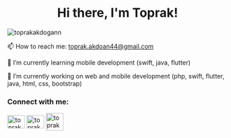 <h1 align="center"> Hi there, I'm Toprak!</h1>

<p align="left"> <img src="https://komarev.com/ghpvc/?username=toprakakdogann&color=blueviolet" alt="toprakakdogann" /> </p>

📫 How to reach me: toprak.akdoan44@gmail.com

🌱 I’m currently learning mobile development (swift, java, flutter)

🔭 I’m currently working on web and mobile development (php, swift, flutter, java, html, css, bootstrap)

<h3 align="left">Connect with me:</h3>
<p align="left">
  
<a href="https://twitter.com/@toprakkakdogan" target="blank"><img align="center" src="https://raw.githubusercontent.com/rahuldkjain/github-profile-readme-generator/master/src/images/icons/Social/twitter.svg" alt="toprakkakdogan" height="30" width="40" /></a>
<a href="https://www.instagram.com/toprakakdogann/" target="blank"><img align="center" src="https://raw.githubusercontent.com/rahuldkjain/github-profile-readme-generator/master/src/images/icons/Social/instagram.svg" alt="toprakakdogann" height="30" width="40" /></a> 
<a href="https://www.linkedin.com/in/toprak-akdoğan-271023176/" target="blank"><img align="center" src="https://raw.githubusercontent.com/rahuldkjain/github-profile-readme-generator/master/src/images/icons/Social/linked-in-alt.svg" alt="toprakakdogann" eight="30" width="40" /></a>
</p>


